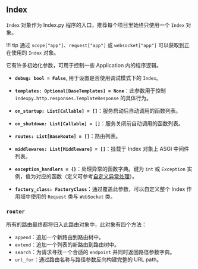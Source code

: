 ## Index

`Index` 对象作为 Index.py 程序的入口，推荐每个项目里始终只使用一个 `Index` 对象。

!!! tip
    通过 `scope["app"]`、`request["app"]` 或 `websocket["app"]` 可以获取到正在使用的 `Index` 对象。

它有许多初始化参数，可用于控制一些 Application 内的程序逻辑。

- **`debug: bool = False`**, 用于设置是否使用调试模式下的 `Index`。

- **`templates: Optional[BaseTemplates] = None`**：此参数用于控制 `indexpy.http.responses.TemplateResponse` 的具体行为。

- **`on_startup: List[Callable] = []`**：服务启动后自动调用的函数列表。

- **`on_shutdown: List[Callable] = []`**：服务关闭前自动调用的函数列表。

- **`routes: List[BaseRoute] = []`**：路由列表。

- **`middlewares: List[Middleware] = []`**：挂载于 Index 对象上 ASGI 中间件列表。

- **`exception_handlers = {}`**：处理异常的函数字典。键为 `int` 或 `Exception` 实例，值为对应的函数（定义可参考[自定义异常处理](./http.md#_8)）。

- **`factory_class: FactoryClass`**：通过覆盖此参数，可以自定义整个 Index 作用域中使用的 `Request` 类与 `WebSocket` 类。

### `router`

所有的路由最终都将归入此路由对象中，此对象有四个方法：

- `append`：追加一个新路由到路由树中。
- `extend`：追加一个列表的新路由到路由树中。
- `search`：为请求寻找一个合适的 `endpoint` 并同时返回路径参数字典。
- `url_for`：通过路由名称与路径参数反向构建完整的 URL path。
